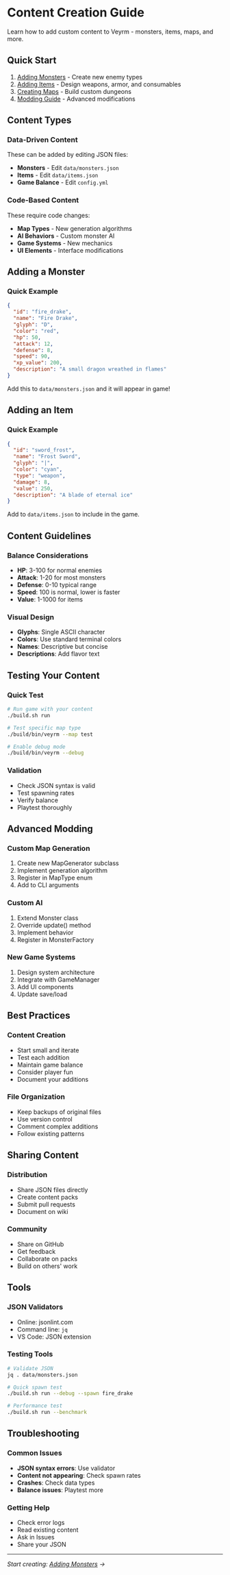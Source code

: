 # Content Creation Guide

Learn how to add custom content to Veyrm - monsters, items, maps, and more.

## Quick Start

1. [Adding Monsters](monsters.md) - Create new enemy types
2. [Adding Items](items.md) - Design weapons, armor, and consumables
3. [Creating Maps](maps.md) - Build custom dungeons
4. [Modding Guide](modding.md) - Advanced modifications

## Content Types

### Data-Driven Content

These can be added by editing JSON files:

- **Monsters** - Edit `data/monsters.json`
- **Items** - Edit `data/items.json`
- **Game Balance** - Edit `config.yml`

### Code-Based Content

These require code changes:

- **Map Types** - New generation algorithms
- **AI Behaviors** - Custom monster AI
- **Game Systems** - New mechanics
- **UI Elements** - Interface modifications

## Adding a Monster

### Quick Example

```json
{
  "id": "fire_drake",
  "name": "Fire Drake",
  "glyph": "D",
  "color": "red",
  "hp": 50,
  "attack": 12,
  "defense": 8,
  "speed": 90,
  "xp_value": 200,
  "description": "A small dragon wreathed in flames"
}
```

Add this to `data/monsters.json` and it will appear in game!

## Adding an Item

### Quick Example

```json
{
  "id": "sword_frost",
  "name": "Frost Sword",
  "glyph": "|",
  "color": "cyan",
  "type": "weapon",
  "damage": 8,
  "value": 250,
  "description": "A blade of eternal ice"
}
```

Add to `data/items.json` to include in the game.

## Content Guidelines

### Balance Considerations

- **HP**: 3-100 for normal enemies
- **Attack**: 1-20 for most monsters
- **Defense**: 0-10 typical range
- **Speed**: 100 is normal, lower is faster
- **Value**: 1-1000 for items

### Visual Design

- **Glyphs**: Single ASCII character
- **Colors**: Use standard terminal colors
- **Names**: Descriptive but concise
- **Descriptions**: Add flavor text

## Testing Your Content

### Quick Test

```bash
# Run game with your content
./build.sh run

# Test specific map type
./build/bin/veyrm --map test

# Enable debug mode
./build/bin/veyrm --debug
```

### Validation

- Check JSON syntax is valid
- Test spawning rates
- Verify balance
- Playtest thoroughly

## Advanced Modding

### Custom Map Generation

1. Create new MapGenerator subclass
2. Implement generation algorithm
3. Register in MapType enum
4. Add to CLI arguments

### Custom AI

1. Extend Monster class
2. Override update() method
3. Implement behavior
4. Register in MonsterFactory

### New Game Systems

1. Design system architecture
2. Integrate with GameManager
3. Add UI components
4. Update save/load

## Best Practices

### Content Creation

- Start small and iterate
- Test each addition
- Maintain game balance
- Consider player fun
- Document your additions

### File Organization

- Keep backups of original files
- Use version control
- Comment complex additions
- Follow existing patterns

## Sharing Content

### Distribution

- Share JSON files directly
- Create content packs
- Submit pull requests
- Document on wiki

### Community

- Share on GitHub
- Get feedback
- Collaborate on packs
- Build on others' work

## Tools

### JSON Validators

- Online: jsonlint.com
- Command line: `jq`
- VS Code: JSON extension

### Testing Tools

```bash
# Validate JSON
jq . data/monsters.json

# Quick spawn test
./build.sh run --debug --spawn fire_drake

# Performance test
./build.sh run --benchmark
```

## Troubleshooting

### Common Issues

- **JSON syntax errors**: Use validator
- **Content not appearing**: Check spawn rates
- **Crashes**: Check data types
- **Balance issues**: Playtest more

### Getting Help

- Check error logs
- Read existing content
- Ask in Issues
- Share your JSON

---

*Start creating: [Adding Monsters](monsters.md) →*
